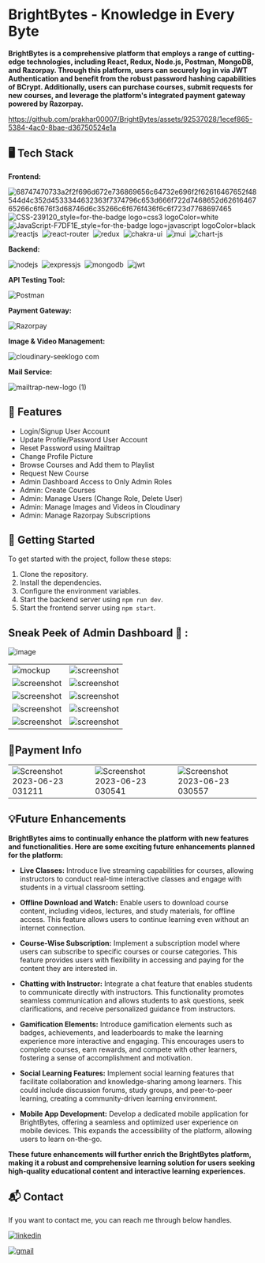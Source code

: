 # **BrightBytes - Knowledge in Every Byte**

**BrightBytes is a comprehensive platform that employs a range of cutting-edge technologies, including React, Redux, Node.js, Postman, MongoDB, and Razorpay. Through this platform, users can securely log in via JWT Authentication and benefit from the robust password hashing capabilities of BCrypt. Additionally, users can purchase courses, submit requests for new courses, and leverage the platform's integrated payment gateway powered by Razorpay.**

https://github.com/prakhar00007/BrightBytes/assets/92537028/1ecef865-5384-4ac0-8bae-d36750524e1a




## 🖥️ Tech Stack
**Frontend:**

![68747470733a2f2f696d672e736869656c64732e696f2f62616467652f48544d4c352d4533344632363f7374796c653d666f722d7468652d6261646765266c6f676f3d68746d6c35266c6f676f436f6c6f723d7768697465](https://github.com/prakhar00007/ChitChat/assets/92537028/e96a2859-e254-4c77-8168-b95a16fa84f0)
![CSS-239120_style=for-the-badge logo=css3 logoColor=white](https://github.com/prakhar00007/ChitChat/assets/92537028/19866a33-ef4f-41d0-80d2-de0c2b58b41a)
![JavaScript-F7DF1E_style=for-the-badge logo=javascript logoColor=black](https://github.com/prakhar00007/ChitChat/assets/92537028/05f22d6e-a47a-4bc1-a6ed-adcb0650cfff)
![reactjs](https://img.shields.io/badge/React-20232A?style=for-the-badge&logo=react&logoColor=61DAFB)&nbsp;
![react-router](https://img.shields.io/badge/React_Router-CA4245?style=for-the-badge&logo=react-router&logoColor=white)&nbsp;
![redux](https://img.shields.io/badge/Redux-593D88?style=for-the-badge&logo=redux&logoColor=white)&nbsp;
![chakra-ui](https://shields.io/badge/chakra--ui-black?logo=chakraui&style=for-the-badge%22)&nbsp;
![mui](https://img.shields.io/badge/Material--UI-0081CB?style=for-the-badge&logo=material-ui&logoColor=white)&nbsp;
![chart-js](https://img.shields.io/badge/Chart.js-FF6384?style=for-the-badge&logo=chartdotjs&logoColor=white)&nbsp;

**Backend:**

![nodejs](https://img.shields.io/badge/Node.js-43853D?style=for-the-badge&logo=node.js&logoColor=white)&nbsp;
![expressjs](https://img.shields.io/badge/Express.js-000000?style=for-the-badge&logo=express&logoColor=white)&nbsp;
![mongodb](https://img.shields.io/badge/MongoDB-4EA94B?style=for-the-badge&logo=mongodb&logoColor=white)&nbsp;
![jwt](	https://img.shields.io/badge/JWT-000000?style=for-the-badge&logo=JSON%20web%20tokens&logoColor=white)&nbsp;

**API Testing Tool:**

![Postman](https://img.shields.io/badge/Postman-FF6C37?style=for-the-badge&logo=Postman&logoColor=white)

**Payment Gateway:**

![Razorpay](https://img.shields.io/badge/Razorpay-02042B?style=for-the-badge&logo=razorpay&logoColor=3395FF)


**Image & Video Management:** 

![cloudinary-seeklogo com](https://github.com/prakhar00007/BrightBytes/assets/92537028/7d730933-4960-4769-9630-580258666bc6)


**Mail Service:** 

![mailtrap-new-logo (1)](https://github.com/prakhar00007/BrightBytes/assets/92537028/d3706078-e487-4e25-b45c-6edc0960673d)

## 🚀 Features

- Login/Signup User Account
- Update Profile/Password User Account
- Reset Password using Mailtrap
- Change Profile Picture
- Browse Courses and Add them to Playlist
- Request New Course
- Admin Dashboard Access to Only Admin Roles
- Admin: Create Courses
- Admin: Manage Users (Change Role, Delete User)
- Admin: Manage Images and Videos in Cloudinary
- Admin: Manage Razorpay Subscriptions

## 🏁 Getting Started

To get started with the project, follow these steps:

1. Clone the repository.
2. Install the dependencies.
3. Configure the environment variables.
4. Start the backend server using `npm run dev`.
5. Start the frontend server using `npm start`.

## Sneak Peek of Admin Dashboard 🙈 :
![image](https://github.com/prakhar00007/BrightBytes/assets/92537028/2121d3fa-e60b-4a52-8e23-23134c8ba799)

<table>
  <tr>
     <td><img src="https://github.com/prakhar00007/BrightBytes/assets/92537028/d8babfa9-4ef4-482c-8751-3a736245d3c5" alt="mockup" /></td>
    <td><img src="https://github.com/prakhar00007/BrightBytes/assets/92537028/7696f4c9-1022-4bab-9104-3ab4672d254f" alt="screenshot" /></td>
  </tr>
  <tr>
    <td><img src="https://github.com/prakhar00007/BrightBytes/assets/92537028/7696f4c9-1022-4bab-9104-3ab4672d254f" alt="screenshot" /></td>
    <td><img src="https://github.com/prakhar00007/BrightBytes/assets/92537028/3f6f93d7-c271-4649-b51d-1e49e2b5c7e0" alt="screenshot" /></td>
  </tr>
    <tr>
    <td><img src="https://github.com/prakhar00007/BrightBytes/assets/92537028/7d397e38-99cd-458b-a108-7386991b1422" alt="screenshot" /></td>
    <td><img src="https://github.com/prakhar00007/BrightBytes/assets/92537028/c68c454b-7c6e-4976-b3af-aac44345ddf0" alt="screenshot" /></td>
  </tr>
  <tr>
    <td><img src="https://github.com/prakhar00007/BrightBytes/assets/92537028/81529833-1e48-43df-8d18-ee37a9510fd4" alt="screenshot" /></td>
    <td><img src="https://github.com/prakhar00007/BrightBytes/assets/92537028/c6361ce3-bbea-4038-8077-bf36f65ef6af" alt="screenshot" /></td>
  </tr>
  <tr>
    <td><img src="https://github.com/prakhar00007/BrightBytes/assets/92537028/691b7b91-eb70-49e2-abc9-237c9135b653" alt="screenshot" /></td>
    <td><img src="https://github.com/prakhar00007/BrightBytes/assets/92537028/120ece48-a4ee-4f96-a321-f1e596cf39b0" alt="screenshot" /></td>
  </tr>
   
</table>

## 💸Payment Info
<table>
  <tr>
     <td><img src="https://github.com/prakhar00007/BrightBytes/assets/92537028/b63ddc0f-2963-4854-ab11-8a035f7f081a" alt="Screenshot 2023-06-23 031211" /></td>
    <td><img src="https://github.com/prakhar00007/BrightBytes/assets/92537028/48c03ecb-6908-4b79-9208-9df484e25d54" alt="Screenshot 2023-06-23 030541" /></td>
    <td><img src="https://github.com/prakhar00007/BrightBytes/assets/92537028/16f35cfa-05d1-47e9-80ff-8754bbb394f7" alt="Screenshot 2023-06-23 030557" /></td>
   
  </tr>
</table>








## 💡Future Enhancements

**BrightBytes aims to continually enhance the platform with new features and functionalities. Here are some exciting future enhancements planned for the platform:**

- **Live Classes:** Introduce live streaming capabilities for courses, allowing instructors to conduct real-time interactive classes and engage with students in a virtual classroom setting.

- **Offline Download and Watch:** Enable users to download course content, including videos, lectures, and study materials, for offline access. This feature allows users to continue learning even without an internet connection.

- **Course-Wise Subscription:** Implement a subscription model where users can subscribe to specific courses or course categories. This feature provides users with flexibility in accessing and paying for the content they are interested in.

- **Chatting with Instructor:** Integrate a chat feature that enables students to communicate directly with instructors. This functionality promotes seamless communication and allows students to ask questions, seek clarifications, and receive personalized guidance from instructors.

- **Gamification Elements:** Introduce gamification elements such as badges, achievements, and leaderboards to make the learning experience more interactive and engaging. This encourages users to complete courses, earn rewards, and compete with other learners, fostering a sense of accomplishment and motivation.

- **Social Learning Features:** Implement social learning features that facilitate collaboration and knowledge-sharing among learners. This could include discussion forums, study groups, and peer-to-peer learning, creating a community-driven learning environment.

- **Mobile App Development:** Develop a dedicated mobile application for BrightBytes, offering a seamless and optimized user experience on mobile devices. This expands the accessibility of the platform, allowing users to learn on-the-go.

**These future enhancements will further enrich the BrightBytes platform, making it a robust and comprehensive learning solution for users seeking high-quality educational content and interactive learning experiences.**

<h2>📬 Contact</h2>

If you want to contact me, you can reach me through below handles.

[![linkedin](https://img.shields.io/badge/LinkedIn-0077B5?style=for-the-badge&logo=linkedin&logoColor=white)](https://www.linkedin.com/in/prakhar-kumar-singh)

[![gmail](https://img.shields.io/badge/Gmail-D14836?style=for-the-badge&logo=gmail&logoColor=white)](mailto:prakharrathore111@gmail.com)








